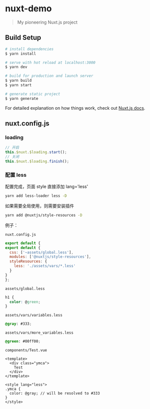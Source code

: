 # nuxt-demo

> My pioneering Nuxt.js project

## Build Setup

```bash
# install dependencies
$ yarn install

# serve with hot reload at localhost:3000
$ yarn dev

# build for production and launch server
$ yarn build
$ yarn start

# generate static project
$ yarn generate
```

For detailed explanation on how things work, check out [Nuxt.js docs](https://nuxtjs.org).

## nuxt.config.js

### loading

```js
// 开启
this.$nuxt.$loading.start();
// 关闭
this.$nuxt.$loading.finish();
```

### 配置 less

配置完成，页面 style 直接添加 lang='less'

```sh
yarn add less-loader less -D
```

如果需要全局使用，则需要安装插件

```sh
yarn add @nuxtjs/style-resources -D
```

例子：

`nuxt.config.js`

```js
export default {
export default {
  css: ['~assets/global.less'],
  modules: ['@nuxtjs/style-resources'],
  styleResources: {
    less: './assets/vars/*.less'
  }
}
};
```

`assets/global.less`

```css
h1 {
  color: @green;
}
```

`assets/vars/variables.less`

```css
@gray: #333;
```

`assets/vars/more_variables.less`

```css
@green: #00ff00;
```

`components/Test.vue`

```vue
<template>
  <div class="ymca">
    Test
  </div>
</template>

<style lang="less">
.ymca {
  color: @gray; // will be resolved to #333
}
</style>
```
